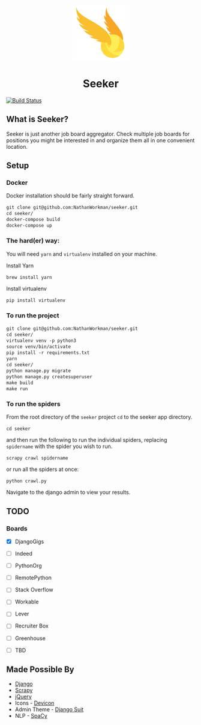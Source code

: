 <div style="text-align:center;">
    <img src="snitch.png" width="150" height="150"/>
    <h1>Seeker</h1>
</div>

[![Build Status](https://travis-ci.org/NathanWorkman/seeker.svg?branch=master)](https://travis-ci.org/NathanWorkman/seeker)

## What is Seeker?
Seeker is just another job board aggregator. Check multiple job boards for positions you might be interested in and organize them all in one convenient location.

## Setup

### Docker

Docker installation should be fairly straight forward.

```
git clone git@github.com:NathanWorkman/seeker.git
cd seeker/
docker-compose build
docker-compose up
```

### The hard(er) way:

You will need `yarn` and `virtualenv` installed on your machine.

Install Yarn
```
brew install yarn
```

Install virtualenv
```
pip install virtualenv
```

### To run the project
```
git clone git@github.com:NathanWorkman/seeker.git
cd seeker/
virtualenv venv -p python3
source venv/bin/activate
pip install -r requirements.txt
yarn
cd seeker/
python manage.py migrate
python manage.py createsuperuser
make build
make run
```

### To run the spiders
From the root directory of the `seeker` project `cd` to the seeker app directory.

```
cd seeker
```
and then run the following to run the individual spiders, replacing `spidername` with the spider you wish to run.

```
scrapy crawl spidername
```

or run all the spiders at once:

```
python crawl.py
```

Navigate to the django admin to view your results.

## TODO

### Boards 
- [x] DjangoGigs
- [ ] Indeed
- [ ] PythonOrg
- [ ] RemotePython
- [ ] Stack Overflow
- [ ] Workable
- [ ] Lever
- [ ] Recruiter Box
- [ ] Greenhouse
- [ ] TBD


## Made Possible By
- [Django](https://www.djangoproject.com/)
- [Scrapy](https://scrapy.org/)
- [jQuery](https://jquery.com/)
- Icons - [Devicon](http://konpa.github.io/devicon/)
- Admin Theme - [Django Suit](https://github.com/darklow/django-suit)
- NLP - [SpaCy](https://spacy.io/)
